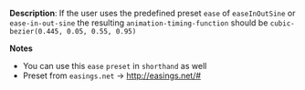 __Description__: If the user uses the predefined preset `ease` of `easeInOutSine` or `ease-in-out-sine` the resulting `animation-timing-function` should be `cubic-bezier(0.445, 0.05, 0.55, 0.95)`

__Notes__

+ You can use this `ease` `preset` in `shorthand` as well
+ Preset from `easings.net` -> http://easings.net/#